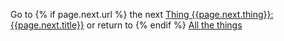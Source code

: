  Go to {% if page.next.url %} the next [Thing {{page.next.thing}}: {{page.next.title}}]({{page.next.url}})  or return to {% endif %} [All the things](/researchdata/things)